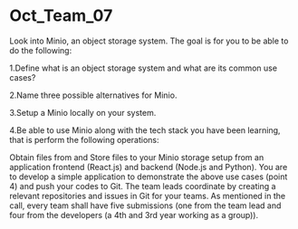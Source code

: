 # Oct_Team_07

Look into Minio, an object storage system. The goal is for you to be able to do the following: 

1.Define what is an object storage system and what are its common use cases?

2.Name three possible alternatives for Minio.

3.Setup a Minio locally on your system.

4.Be able to use Minio along with the tech stack you have been learning, that is perform the following operations:

Obtain files from and Store files to your Minio storage setup from an application frontend (React.js) and backend (Node.js and Python). You are to develop a simple application to demonstrate the above use cases (point 4) and push your codes to Git. The team leads coordinate by creating a relevant repositories and issues in Git for your teams. As mentioned in the call, every team shall have five submissions (one from the team lead and four from the developers (a 4th and 3rd year working as a group)).
